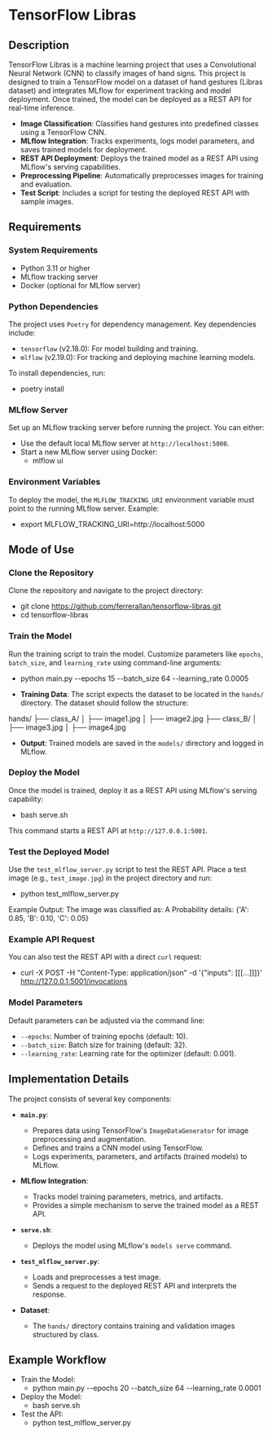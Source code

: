 # TensorFlow Libras

## Description

TensorFlow Libras is a machine learning project that uses a Convolutional Neural Network (CNN) to classify images of hand signs. This project is designed to train a TensorFlow model on a dataset of hand gestures (Libras dataset) and integrates MLflow for experiment tracking and model deployment. Once trained, the model can be deployed as a REST API for real-time inference.

- **Image Classification**: Classifies hand gestures into predefined classes using a TensorFlow CNN.
- **MLflow Integration**: Tracks experiments, logs model parameters, and saves trained models for deployment.
- **REST API Deployment**: Deploys the trained model as a REST API using MLflow's serving capabilities.
- **Preprocessing Pipeline**: Automatically preprocesses images for training and evaluation.
- **Test Script**: Includes a script for testing the deployed REST API with sample images.

## Requirements

### System Requirements

- Python 3.11 or higher
- MLflow tracking server
- Docker (optional for MLflow server)

### Python Dependencies

The project uses `Poetry` for dependency management. Key dependencies include:
- `tensorflow` (v2.18.0): For model building and training.
- `mlflow` (v2.19.0): For tracking and deploying machine learning models.

To install dependencies, run:
- poetry install

### MLflow Server

Set up an MLflow tracking server before running the project. You can either:
- Use the default local MLflow server at `http://localhost:5000`.
- Start a new MLflow server using Docker:
  - mlflow ui

### Environment Variables

To deploy the model, the `MLFLOW_TRACKING_URI` environment variable must point to the running MLflow server. Example:
- export MLFLOW_TRACKING_URI=http://localhost:5000

## Mode of Use

### Clone the Repository

Clone the repository and navigate to the project directory:
- git clone https://github.com/ferrerallan/tensorflow-libras.git
- cd tensorflow-libras

### Train the Model

Run the training script to train the model. Customize parameters like `epochs`, `batch_size`, and `learning_rate` using command-line arguments:
- python main.py --epochs 15 --batch_size 64 --learning_rate 0.0005

- **Training Data**: The script expects the dataset to be located in the `hands/` directory. The dataset should follow the structure:

hands/ ├── class_A/ │ ├── image1.jpg │ ├── image2.jpg ├── class_B/ │ ├── image3.jpg │ ├── image4.jpg

- **Output**: Trained models are saved in the `models/` directory and logged in MLflow.

### Deploy the Model

Once the model is trained, deploy it as a REST API using MLflow's serving capability:
- bash serve.sh

This command starts a REST API at `http://127.0.0.1:5001`.

### Test the Deployed Model

Use the `test_mlflow_server.py` script to test the REST API. Place a test image (e.g., `test_image.jpg`) in the project directory and run:
- python test_mlflow_server.py

Example Output:
The image was classified as: A Probability details: {'A': 0.85, 'B': 0.10, 'C': 0.05}



### Example API Request

You can also test the REST API with a direct `curl` request:
- curl -X POST -H "Content-Type: application/json" -d '{"inputs": [[[...]]]}' http://127.0.0.1:5001/invocations

### Model Parameters

Default parameters can be adjusted via the command line:
- `--epochs`: Number of training epochs (default: 10).
- `--batch_size`: Batch size for training (default: 32).
- `--learning_rate`: Learning rate for the optimizer (default: 0.001).

## Implementation Details

The project consists of several key components:

- **`main.py`**:
  - Prepares data using TensorFlow's `ImageDataGenerator` for image preprocessing and augmentation.
  - Defines and trains a CNN model using TensorFlow.
  - Logs experiments, parameters, and artifacts (trained models) to MLflow.

- **MLflow Integration**:
  - Tracks model training parameters, metrics, and artifacts.
  - Provides a simple mechanism to serve the trained model as a REST API.

- **`serve.sh`**:
  - Deploys the model using MLflow's `models serve` command.

- **`test_mlflow_server.py`**:
  - Loads and preprocesses a test image.
  - Sends a request to the deployed REST API and interprets the response.

- **Dataset**:
  - The `hands/` directory contains training and validation images structured by class.

## Example Workflow

- Train the Model:
  - python main.py --epochs 20 --batch_size 64 --learning_rate 0.0001
- Deploy the Model:
  - bash serve.sh
- Test the API:
  - python test_mlflow_server.py

